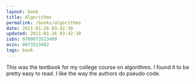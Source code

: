 ```yaml
---
layout: book
title: Algorithms
permalink: /books/algorithms
date: 2011-01-26 03:42:30
updated: 2011-01-26 03:42:30
isbn: 9780073523408
asin: 0073523402
tags: book
---
```

This was the textbook for my college course on algorithms. I found it to be
pretty easy to read. I like the way the authors do pseudo code.
